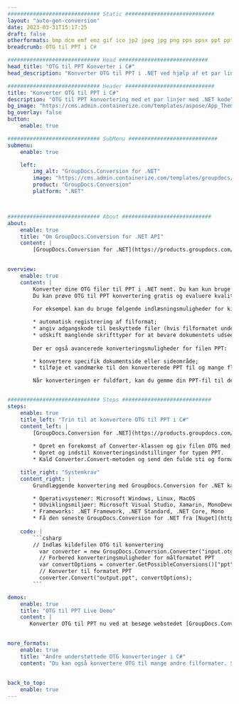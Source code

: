 ```yaml
---
############################# Static ############################
layout: "auto-gen-conversion"
date: 2023-03-31T15:17:25
draft: false
otherformats: bmp dcm emf emz gif ico jp2 jpeg jpg png pps ppsx ppt pptx psb psd svg svgz tga tif tiff webp wmf wmz
breadcrumb: OTG til PPT i C#

############################# Head ############################
head_title: "OTG til PPT Konverter i C#"
head_description: "Konverter OTG til PPT i .NET ved hjælp af et par linjer kode. Brug GroupDocs Document Conversion API til at konvertere over 160 filformater."

############################# Header ############################
title: "Konverter OTG til PPT i C#"
description: "OTG til PPT konvertering med et par linjer med .NET kode"
bg_image: "https://cms.admin.containerize.com/templates/aspose/App_Themes/V3/images/bg/header1.png"
bg_overlay: false
button:
    enable: true

############################# SubMenu ############################
submenu:
    enable: true

    left:
        img_alt: "GroupDocs.Conversion for .NET"
        image: "https://cms.admin.containerize.com/templates/groupdocs/images/product-logos/90x90-noborder/groupdocs-conversion-net.png"
        product: "GroupDocs.Conversion"
        platform: ".NET"



############################# About ############################
about:
    enable: true
    title: "Om GroupDocs.Conversion for .NET API"
    content: |
        [GroupDocs.Conversion for .NET](https://products.groupdocs.com/conversion/net/) kan bruges til at konvertere Microsoft Word, Excel, PowerPoint, PDF, Visio og andre formater. GroupDocs.Conversion er en selvstændig API, der er velegnet til back-end og interne systemer, hvor høj ydeevne er påkrævet. Det afhænger ikke af nogen software som Microsoft eller Open Office.
    

overview:
    enable: true
    content: |
        Konverter dine OTG filer til PPT i .NET nemt. Du kan kun bruge et par C# kodelinjer i enhver platform efter eget valg, såsom - Windows, Linux, macOS.
        Du kan prøve OTG til PPT konvertering gratis og evaluere kvaliteten af ​​konverteringsresultaterne. Sammen med simple filkonverteringsscenarier kan du prøve mere avancerede muligheder for at indlæse kilden OTG fil og for at gemme output PPT resultat. 
        
        For eksempel kan du bruge følgende indlæsningsmuligheder for kilden OTG:

        * automatisk registrering af filformat;
        * angiv adgangskode til beskyttede filer (hvis filformatet understøtter det);
        * udskift manglende skrifttyper for at bevare dokumentets udseende.
        
        Der er også avancerede konverteringsmuligheder for filen PPT:

        * konvertere specifik dokumentside eller sideområde;
        * tilføje et vandmærke til den konverterede PPT fil og mange flere.

        Når konverteringen er fuldført, kan du gemme din PPT-fil til den lokale filsti eller ethvert tredjepartslager som FTP, Amazon S3, Google Drive, Dropbox osv. Bemærk venligst - for at konvertere OTG til {{ TO}} er der ikke behov for yderligere software installeret - som MS Office, Open Office, Adobe Acrobat Reader osv.


############################# Steps ############################
steps:
    enable: true
    title_left: "Trin til at konvertere OTG til PPT i C#"
    content_left: |
        [GroupDocs.Conversion for .NET](https://products.groupdocs.com/conversion/net/) gør det nemt for udviklere at konvertere en OTG fil til PPT med et par linjer kode.
        
        * Opret en forekomst af Converter-klassen og giv filen OTG med den fulde sti
        * Opret og indstil Konverteringsindstillinger for typen PPT.
        * Kald Converter.Convert-metoden og send den fulde sti og format (PPT) som en parameter

    title_right: "Systemkrav"
    content_right: |
        Grundlæggende konvertering med GroupDocs.Conversion for .NET kan udføres med nogle få enkle trin. Vores API'er understøttes på alle større platforme og operativsystemer. Før du udfører koden nedenfor, skal du sørge for, at du har følgende forudsætninger installeret på dit system.

        * Operativsystemer: Microsoft Windows, Linux, MacOS
        * Udviklingsmiljøer: Microsoft Visual Studio, Xamarin, MonoDevelop
        * Frameworks: .NET Framework, .NET Standard, .NET Core, Mono
        * Få den seneste GroupDocs.Conversion for .NET fra [Nuget](https://www.nuget.org/packages/groupdocs.conversion)
         
    code: |
        ```csharp    
        // Indlæs kildefilen OTG til konvertering
          var converter = new GroupDocs.Conversion.Converter("input.otg");
          // Forbered konverteringsmuligheder for målformatet PPT
          var convertOptions = converter.GetPossibleConversions()["ppt"].ConvertOptions;
          // Konverter til formatet PPT
          converter.Convert("output.ppt", convertOptions);
        ```

demos:
    enable: true
    title: "OTG til PPT Live Demo"
    content: |
       Konverter OTG til PPT nu ved at besøge webstedet [GroupDocs.Conversion App](https://products.groupdocs.app/conversion/family). Online demo har følgende fordele
          

more_formats:
    enable: true
    title: "Andre understøttede OTG konverteringer i C#"
    content: "Du kan også konvertere OTG til mange andre filformater. Se venligst listen nedenfor."
       
       
back_to_top:
    enable: true
---
```

